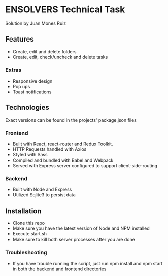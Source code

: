 # ENSOLVERS Technical Task

Solution by Juan Mones Ruiz

## Features

-   Create, edit and delete folders
-   Create, edit, check/uncheck and delete tasks

### Extras

-   Responsive design
-   Pop ups
-   Toast notifications

## Technologies
Exact versions can be found in the projects' package.json files
### Frontend

-   Built with React, react-router and Redux Toolkit.
-   HTTP Requests handled with Axios
-   Styled with Sass
-   Compiled and bundled with Babel and Webpack
-   Served with Express server configured to support client-side-routing

### Backend

-   Built with Node and Express
-   Utilized Sqlite3 to persist data

## Installation

-   Clone this repo
-   Make sure you have the latest version of Node and NPM installed
-   Execute start.sh
-   Make sure to kill both server processes after you are done

### Troubleshooting

-   If you have trouble running the script, just run npm install and npm start in both the backend and frontend directories
